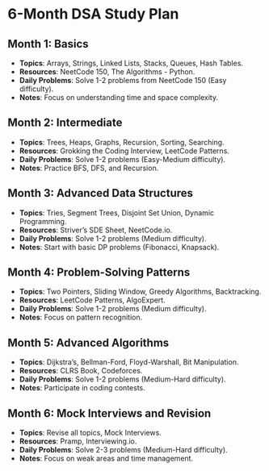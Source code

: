 # 6-Month DSA Study Plan

## Month 1: Basics
- **Topics**: Arrays, Strings, Linked Lists, Stacks, Queues, Hash Tables.
- **Resources**: NeetCode 150, The Algorithms - Python.
- **Daily Problems**: Solve 1-2 problems from NeetCode 150 (Easy difficulty).
- **Notes**: Focus on understanding time and space complexity.

## Month 2: Intermediate
- **Topics**: Trees, Heaps, Graphs, Recursion, Sorting, Searching.
- **Resources**: Grokking the Coding Interview, LeetCode Patterns.
- **Daily Problems**: Solve 1-2 problems (Easy-Medium difficulty).
- **Notes**: Practice BFS, DFS, and Recursion.

## Month 3: Advanced Data Structures
- **Topics**: Tries, Segment Trees, Disjoint Set Union, Dynamic Programming.
- **Resources**: Striver’s SDE Sheet, NeetCode.io.
- **Daily Problems**: Solve 1-2 problems (Medium difficulty).
- **Notes**: Start with basic DP problems (Fibonacci, Knapsack).

## Month 4: Problem-Solving Patterns
- **Topics**: Two Pointers, Sliding Window, Greedy Algorithms, Backtracking.
- **Resources**: LeetCode Patterns, AlgoExpert.
- **Daily Problems**: Solve 1-2 problems (Medium difficulty).
- **Notes**: Focus on pattern recognition.

## Month 5: Advanced Algorithms
- **Topics**: Dijkstra’s, Bellman-Ford, Floyd-Warshall, Bit Manipulation.
- **Resources**: CLRS Book, Codeforces.
- **Daily Problems**: Solve 1-2 problems (Medium-Hard difficulty).
- **Notes**: Participate in coding contests.

## Month 6: Mock Interviews and Revision
- **Topics**: Revise all topics, Mock Interviews.
- **Resources**: Pramp, Interviewing.io.
- **Daily Problems**: Solve 2-3 problems (Medium-Hard difficulty).
- **Notes**: Focus on weak areas and time management.